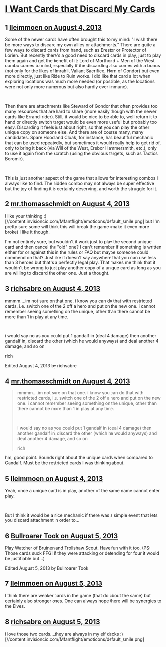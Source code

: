 # [I Want Cards that Discard My Cards](https://community.fantasyflightgames.com/topic/87797-i-want-cards-that-discard-my-cards/)

## 1 [lleimmoen on August 4, 2013](https://community.fantasyflightgames.com/topic/87797-i-want-cards-that-discard-my-cards/?do=findComment&comment=830884)

Some of the newer cards have often brought this to my mind: "I wish there be more ways to discard my own allies or attachments." There are quite a few ways to discard cards from hand, such as Erestor or Protector of Lórien. But recently there's a good need to discard cards in play, just to play them again and get the benefit of it: Lord of Morthond + Men of the West combo comes to mind, especially if the discarding also comes with a bonus (not only for the likes of Imrahil, Valiant Sacrifice, Horn of Gondor) but even more directly, just like Ride to Ruin works. I did like that card a lot when exploring locations was much more needed (or possible, as the locations were not only more numerous but also hardly ever immune).

 

Then there are attachments like Steward of Gondor that often provides too many resources that are hard to share (more easily though with the newer cards like Errand-rider). Still, it would be nice to be able to, well return it to hand or directly switch target would be even more useful but probably too easy. Discarding it feels just about right, so that you can play the other unique copy on someone else. And there are of course many, many candidates. Spare Hood and Cloak, for instance, has beautiful mechanic that can be used repeatedly, but sometimes it would really help to get rid of, only to bring it back (via Will of the West, Erebor Hammersmith, etc.), only to use it again from the scratch (using the obvious targets, such as Tactics Boromir).

 

This is just another aspect of the game that allows for interesting combos I always like to find. The hidden combo may not always be super effective but the joy of finding it is certainly deserving, and worth the struggle for it.

## 2 [mr.thomasschmidt on August 4, 2013](https://community.fantasyflightgames.com/topic/87797-i-want-cards-that-discard-my-cards/?do=findComment&comment=830887)

I like your thinking :) [//content.invisioncic.com/Mfantflight/emoticons/default_smile.png] but I'm pretty sure some will think this will break the game (make it even more broke) I like it though.

I'm not entirely sure, but wouldn't it work just to play the second unique card and then cancel the "old" one? I can't remember if something is written either for or against this in the rules or FAQ but maybe someone could commend on that? Just like it doesn't say anywhere that you can use less than 3 heroes but that's a perfectly legal play. That makes me think that it wouldn't be wrong to just play another copy of a unique card as long as you are willing to discard the other one. Just a thought.

## 3 [richsabre on August 4, 2013](https://community.fantasyflightgames.com/topic/87797-i-want-cards-that-discard-my-cards/?do=findComment&comment=830898)

mmmm....im not sure on that one. i know you can do that with restricted cards, i.e. switch one of the 2 off a hero and put on the new one. i cannot remember seeing something on the unique, other than there cannot be more than 1 in play at any time.

 

i would say no as you could put 1 gandalf in (deal 4 damage) then another gandalf in, discard the other (which he would anyways) and deal another 4 damage, and so on

rich

Edited August 4, 2013 by richsabre

## 4 [mr.thomasschmidt on August 4, 2013](https://community.fantasyflightgames.com/topic/87797-i-want-cards-that-discard-my-cards/?do=findComment&comment=830930)

> mmmm....im not sure on that one. i know you can do that with restricted cards, i.e. switch one of the 2 off a hero and put on the new one. i cannot remember seeing something on the unique, other than there cannot be more than 1 in play at any time.
> 
>  
> 
> i would say no as you could put 1 gandalf in (deal 4 damage) then another gandalf in, discard the other (which he would anyways) and deal another 4 damage, and so on
> 
> rich

hm, good point. Sounds right about the unique cards when compared to Gandalf. Must be the restricted cards I was thinking about.

## 5 [lleimmoen on August 4, 2013](https://community.fantasyflightgames.com/topic/87797-i-want-cards-that-discard-my-cards/?do=findComment&comment=831010)

Yeah, once a unique card is in play, another of the same name cannot enter play.

 

But I think it would be a nice mechanic if there was a simple event that lets you discard attachment in order to...

## 6 [Bullroarer Took on August 5, 2013](https://community.fantasyflightgames.com/topic/87797-i-want-cards-that-discard-my-cards/?do=findComment&comment=831302)

Play Watcher of Bruinen and Trollshaw Scout. Have fun with it too. (PS: Those cards suck FFG! If they were attacking or defending for four it would be justifiable but...)

Edited August 5, 2013 by Bullroarer Took

## 7 [lleimmoen on August 5, 2013](https://community.fantasyflightgames.com/topic/87797-i-want-cards-that-discard-my-cards/?do=findComment&comment=831388)

I think there are weaker cards in the game (that do about the same) but certainly also stronger ones. One can always hope there will be synergies to the Elves.

## 8 [richsabre on August 5, 2013](https://community.fantasyflightgames.com/topic/87797-i-want-cards-that-discard-my-cards/?do=findComment&comment=831530)

i love those two cards....they are always in my elf decks :) [//content.invisioncic.com/Mfantflight/emoticons/default_smile.png]

